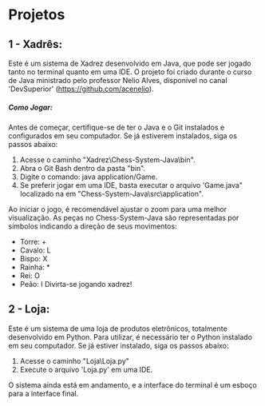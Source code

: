 # Projetos

## 1 - Xadrês:
  Este é um sistema de Xadrez desenvolvido em Java, que pode ser jogado tanto no terminal quanto em uma IDE. O projeto foi criado durante o curso de Java ministrado pelo professor Nelio Alves, disponível no canal 'DevSuperior' (https://github.com/acenelio).

##### Como Jogar:
Antes de começar, certifique-se de ter o Java e o Git instalados e configurados em seu computador. Se já estiverem instalados, siga os passos abaixo:

1. Acesse o caminho "Xadrez\Chess-System-Java\bin".
3. Abra o Git Bash dentro da pasta "bin".
4. Digite o comando: java application/Game.
5. Se preferir jogar em uma IDE, basta executar o arquivo 'Game.java" localizado na em "Chess-System-Java\src\application".

Ao iniciar o jogo, é recomendável ajustar o zoom para uma melhor visualização. As peças no Chess-System-Java são representadas por símbolos indicando a direção de seus movimentos:

- Torre: +
- Cavalo: L
- Bispo: X
- Rainha: *
- Rei: O
- Peão: I
Divirta-se jogando xadrez!



## 2 - Loja:
  Este é um sistema de uma loja de produtos eletrônicos, totalmente desenvolvido em Python. Para utilizar, é necessário ter o Python instalado em seu computador. Se já estiver instalado, siga os passos abaixo:

1. Acesse o caminho "Loja\Loja.py" 
2. Execute o arquivo 'Loja.py' em uma IDE.

O sistema ainda está em andamento, e a interface do terminal é um esboço para a interface final.
